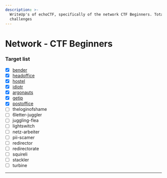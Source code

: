 ```yaml
---
description: >-
  WriteUp's of echoCTF, specifically of the network CTF Beginners. Totally 19
  challenges
---
```


# Network - CTF Beginners

### Target list

* [x] [bender](./bender#bender)
* [x] [headoffice](./headoffcie#headoffice)
* [x] [hostel](./hostel#hostel)
* [x] [idiotr](./idiotr#idiotr)
* [x] [argonauts](.argonauts/#argonauts)
* [x] [getip](./getip#getip)
* [x] [postoffice](./postoffice#postoffice)
* [ ] theloginofshame
* [ ] 6letter-juggler
* [ ] juggling-flea
* [ ] lightswitch
* [ ] netz-arbeiter
* [ ] pii-scamer
* [ ] redirector
* [ ] redirectorate
* [ ] squireli
* [ ] stackler
* [ ] turbine

***
